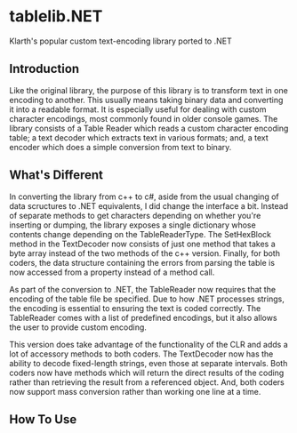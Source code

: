 # tablelib.NET
Klarth's popular custom text-encoding library ported to .NET

## Introduction
Like the original library, the purpose of this library is to transform text in one encoding to another.  This usually means taking binary data and converting it into a readable format.  It is especially useful for dealing with custom character encodings, most commonly found in older console games.  The library consists of a Table Reader which reads a custom character encoding table; a text decoder which extracts text in various formats; and, a text encoder which does a simple conversion from text to binary.

## What's Different
In converting the library from c++ to c#, aside from the usual changing of data scructures to .NET equivalents, I did change the interface a bit.  Instead of separate methods to get characters depending on whether you're inserting or dumping, the library exposes a single dictionary whose contents change depending on the TableReaderType.  The SetHexBlock method in the TextDecoder now consists of just one method that takes a byte array instead of the two methods of the c++ version.  Finally, for both coders, the data structure containing the errors from parsing the table is now accessed from a property instead of a method call.

As part of the conversion to .NET, the TableReader now requires that the encoding of the table file be specified.  Due to how .NET processes strings, the encoding is essential to ensuring the text is coded correctly.  The TableReader comes with a list of predefined encodings, but it also allows the user to provide custom encoding.

This version does take advantage of the functionality of the CLR and adds a lot of accessory methods to both coders.  The TextDecoder now has the ability to decode fixed-length strings, even those at separate intervals.  Both coders now have methods which will return the direct results of the coding rather than retrieving the result from a referenced object.  And, both coders now support mass conversion rather than working one line at a time.

## How To Use
